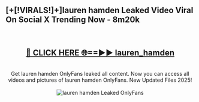 <h2>[+[!VIRALS!]+]lauren hamden Leaked Video Viral On Social X Trending Now - 8m20k</h2>
<br>
<div align="center">
<h2><a href="https://libra.edu.pl?lauren_hamden" rel="nofollow">🔴 CLICK HERE 🌐==►► lauren_hamden</a></h2>
<br>
Get lauren hamden OnlyFans leaked all content. Now you can access all videos and pictures of lauren hamden OnlyFans. New Updated Files 2025!
<br>
<br>
<a href="https://libra.edu.pl?lauren_hamden" rel="nofollow" data-target="animated-image.originalLink"><img src="https://i.ibb.co.com/WyWwxjT/player-gif2.gif" alt="lauren hamden Leaked OnlyFans" style="max-width: 100%; display: inline-block;" data-target="animated-image.originalImage"></a>
</div>
<br>